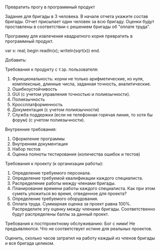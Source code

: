 Превратить прогу в программный продукт

Задание для бригады в 3 человека.
В начале отчета укажите состав бригады.
Отчет присылает один человек за всю бригаду. Оценки будут проставлены в соответствии с решением бригады об "оплате труда".

Программу для извлечения квадратного корня превратить в программный продукт.

var x: real;
begin
   readln(x);
   writeln(sqrt(x))
end.

Добавить:

Требования к продукту с т.зр. пользователя:
1)    Функциональность: корни не только арифметические, из нуля, комплексные, длинные числа, заданная точность, аналитические.
2)    Ошибкоустойчивость
3)    GUI (с учетом управления точностью и полиязычности).
4)    Полиязычность
5)    Кроссплатформенность
6)    Документация (с учетом полиязычности)
7)    Служба поддержки (если не телефонная горячая линия, то хотя бы форум) (с учетом полиязычности).

Внутренние требования: 
1)    Оформление программы
2)    Внутренняя документация 
3)    Набор тестов 
4)    Оценка полноты тестирования (количества ошибок и тестов)

Требования к проекту (к организации работы):
1)    Определение требуемого персонала. 
2)    Определение требуемой квалификации каждого специалиста.
3)    Распределение работы между членами бригады.
4)    Планирование времени работы каждого специалиста. Как при этом суметь уложиться во время, отведенное для проекта?
5)    Определение требуемого оборудования.
6)    Оплата труда. Суммарная оценка за проект равна 100%. Распределите эту оценку между членами бригады. Соответственно будут распределены баллы за данный проект. 

Требования к постпроектному обслуживанию:
Бог с ними! Не  предъявляются. Что не соответствует истине для реальных проектов.

Оценить, сколько часов затратил на работу каждый из членов бригады и вся бригада целиком.

